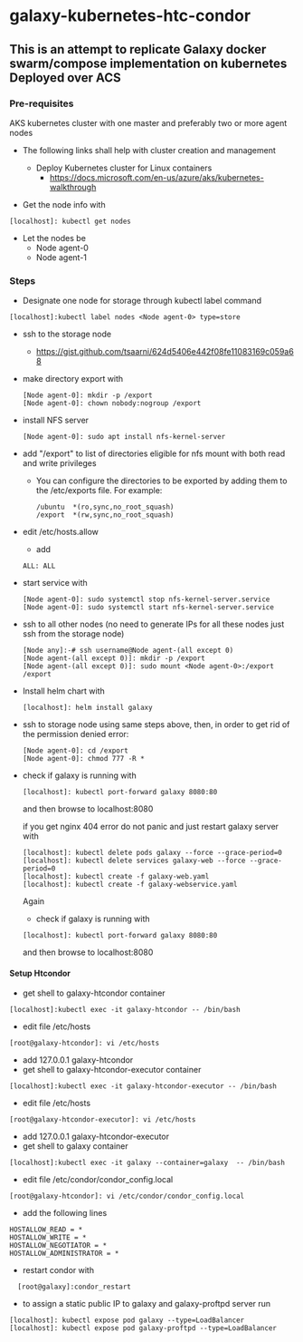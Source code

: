 # galaxy-kubernetes-htc-condor

## This is an attempt to replicate Galaxy docker swarm/compose implementation on kubernetes Deployed over ACS

### Pre-requisites

AKS kubernetes cluster with one master and preferably two or more agent nodes

- The following links shall help with cluster creation and management
  - Deploy Kubernetes cluster for Linux containers
    - https://docs.microsoft.com/en-us/azure/aks/kubernetes-walkthrough

- Get the node info with 

```
[localhost]: kubectl get nodes
```

- Let the nodes be 
  - Node agent-0 
  - Node agent-1 
  
### Steps

- Designate one node for storage through kubectl label command 
 ```
 [localhost]:kubectl label nodes <Node agent-0> type=store
 ```
- ssh to the storage node
  - https://gist.github.com/tsaarni/624d5406e442f08fe11083169c059a68
  
- make directory export with
  ```
  [Node agent-0]: mkdir -p /export
  [Node agent-0]: chown nobody:nogroup /export
  ```
  
- install NFS server 
  ```
  [Node agent-0]: sudo apt install nfs-kernel-server
  ```
 
- add "/export" to list of directories eligible for nfs mount with both read and write privileges
    - You can configure the directories to be exported by adding them to the /etc/exports file. For example:
      ```
      /ubuntu  *(ro,sync,no_root_squash)
      /export  *(rw,sync,no_root_squash)
      ```
- edit /etc/hosts.allow
  - add
  ```
  ALL: ALL
  ```
    
- start service with
  ```
  [Node agent-0]: sudo systemctl stop nfs-kernel-server.service
  [Node agent-0]: sudo systemctl start nfs-kernel-server.service
  ``` 
- ssh to all other nodes (no need to generate IPs for all these nodes just ssh from the storage node)
  ```
  [Node any]:-# ssh username@Node agent-(all except 0)
  [Node agent-(all except 0)]: mkdir -p /export
  [Node agent-(all except 0)]: sudo mount <Node agent-0>:/export /export
  ```
  
- Install helm chart with
  ```
  [localhost]: helm install galaxy
  ```
  
- ssh to storage node using same steps above, then, in order to get rid of the permission denied error:
  ```
  [Node agent-0]: cd /export
  [Node agent-0]: chmod 777 -R * 
  ```
  
- check if galaxy is running with
  ```
  [localhost]: kubectl port-forward galaxy 8080:80
  ```
  and then browse to localhost:8080
  
  if you get nginx 404 error do not panic and just restart galaxy server with
  ```
  [localhost]: kubectl delete pods galaxy --force --grace-period=0
  [localhost]: kubectl delete services galaxy-web --force --grace-period=0
  [localhost]: kubectl create -f galaxy-web.yaml
  [localhost]: kubectl create -f galaxy-webservice.yaml
  ```
  Again
  - check if galaxy is running with
  ```
  [localhost]: kubectl port-forward galaxy 8080:80
  ```
  and then browse to localhost:8080
  

#### Setup Htcondor

- get shell to galaxy-htcondor container
```
[localhost]:kubectl exec -it galaxy-htcondor -- /bin/bash
```
  - edit file /etc/hosts
  ```
  [root@galaxy-htcondor]: vi /etc/hosts
  ```
  - add 127.0.0.1   galaxy-htcondor
- get shell to galaxy-htcondor-executor container
```
[localhost]:kubectl exec -it galaxy-htcondor-executor -- /bin/bash
```
  - edit file /etc/hosts
  ```
  [root@galaxy-htcondor-executor]: vi /etc/hosts
  ```
  - add 127.0.0.1   galaxy-htcondor-executor 
- get shell to galaxy container
```
[localhost]:kubectl exec -it galaxy --container=galaxy  -- /bin/bash
```
  - edit file /etc/condor/condor_config.local
  ```
  [root@galaxy-htcondor]: vi /etc/condor/condor_config.local
  ```
  - add the following lines
  ```
  HOSTALLOW_READ = *
  HOSTALLOW_WRITE = *
  HOSTALLOW_NEGOTIATOR = *
  HOSTALLOW_ADMINISTRATOR = *
  ```
  - restart condor with 
  ```
    [root@galaxy]:condor_restart
  ```
 - to assign a static public IP to galaxy and galaxy-proftpd server run 
 ```
 [localhost]: kubectl expose pod galaxy --type=LoadBalancer
 [localhost]: kubectl expose pod galaxy-proftpd --type=LoadBalancer
 ```
